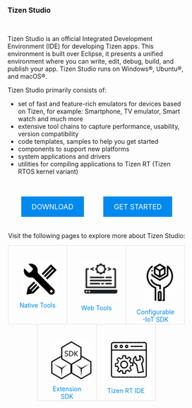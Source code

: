 # Tizen Studio

<style>
/* Reset */

html, body, div, span, applet, object, iframe, {
		vertical-align: baseline;
	}


/* Box Model */

	*, *:before, *:after {
		-moz-box-sizing: border-box;
		-webkit-box-sizing: border-box;
		box-sizing: border-box;
	}

/* Button */
		input[type="submit"].special,
		input[type="reset"].special,
		input[type="button"].special,
		button.special,
		.button.special {
			background-color: #008aee;
			color: #ffffff !important;
		}


/* Section/Article */

	section.special, article.special, header.special {
		text-align: center;
	}

	header {
		margin-bottom: em;
	}

		header p {
			position: relative;
			margin: 0 0 1.5em 0;
			text-transform: uppercase;
		}

		header h2, header h3 {
			display: inline-block;
			padding-bottom: 0.4em;
			border-bottom-style: double;
			border-bottom-width: 4px;
		}
		@media screen and (max-width: 1280px) {

			header.major {
				margin-bottom: 2em;
			}

		}

		@media screen and (max-width: 736px) {

			header.major {
				margin-bottom: 1.5em;
			}

		}

		@media screen and (max-width: 480px) {

			header.major {
				margin-bottom: 1em;
			}

		}

	header h2, header h3 {
		border-bottom-color: #e3e3e3;
	}

	header p {
		color: #bbb;
	}

/* Feature */

	.features {
		display: -moz-flex;
		display: -webkit-flex;
		display: -ms-flex;
		display: flex;
		-moz-flex-wrap: wrap;
		-webkit-flex-wrap: wrap;
		-ms-flex-wrap: wrap;
		flex-wrap: wrap;
		-moz-justify-content: center;
		-webkit-justify-content: center;
		-ms-justify-content: center;
		justify-content: center;
		margin-bottom: 2em;
	}

	.feature {
		padding: 2em 2em 0.1em 2em;
		border-style: solid;
		border-width: 1px;
		margin-left: -1px;
		margin-top: -1px;
		width: 33.33333%;
	}

		.feature .fa {
			font-size: 2.8em;
			margin-bottom: 0.7em;
		}

		@media screen and (max-width: 1280px) {

			.feature {
				padding: 2em 1.5em 0.1em 1.5em;
			}

		}

		@media screen and (max-width: 736px) {

			.feature {
				padding: 2em 1em 0.1em 1em;
				width: 50%;
			}

		}

		@media screen and (max-width: 480px) {

			.feature {
				padding: 2em 0.5em 0.1em 0.5em;
				width: 100%;
			}

		}

	.feature {
		border-color: #e3e3e3;
	}

		.feature .fa {
			color: #00cdcf;
		}
	.button.special{
      margin-top: 15px;
      background-color: #008aee;
      border: none;
      color: white;
      text-align: center;
      display: inline-block;
      font-size: 16px;
	  cursor: pointer;
	  display: inline-block;
	  height: 2.85em;
	  line-height: 2.95em;
	  padding: 0 1.5em;
	  text-align: center;
	  text-transform: uppercase;
	  white-space: nowrap;
	  margin:20px;
 }	
 .container {
    &__text {
        display: inline;
    }
}	
.fa {
    color: #00cdcf;
}
a:link {
  color: #008aee;
  background-color: transparent;
  text-decoration: none;
}
a:visited {
  color: rgb(7, 3, 245);
  background-color: transparent;
  text-decoration: none;
}
a:hover {
  color: #008aee;
  background-color: transparent;
  text-decoration: underline;
}
a:active {
  color: y#008aee;
  background-color: transparent;
}
h1, h2, h3, h4, h5, h6 {
    color: ;
	font-weight: ;
	font-size: 1rem;
	
    line-height: 5em;
    margin: 0 0 1em 0;
    text-transform: inherit;
}
img {
  display: inline-block;
  margin: 10px;
}
</style>
<section id ="main">

Tizen Studio is an official Integrated Development Environment (IDE) for developing Tizen apps. This environment is built over Eclipse, it presents a unified environment where you can write, edit, debug, build, and publish your app. Tizen Studio runs on Windows®, Ubuntu®, and macOS®.

Tizen Studio primarily consists of: 

- set of fast and feature-rich emulators for devices based on Tizen, for example: Smartphone, TV emulator, Smart watch and much more
- extensive tool chains to capture performance, usability, version compatibility
- code templates, samples to help you get started 
- components to support new platforms
- system applications and drivers 
- utilities for compiling applications to Tizen RT (Tizen RTOS kernel variant)
<!-- tiles-->
<section id="one" class="wrapper special">
		<div class="inner">
			<header class="major">
			</header>

<div id="buttonzone">
							<a href="https://developer.tizen.org/development/tizen-studio/download" class="button special">Download</a>
							<a href="./setup/install-sdk" class="button special">Get Started</a>
						</div>
						
</header>
<p>Visit the following pages to explore more about Tizen Studio:</p>
                        <div class="features">
                        <div class="feature">
                        <img src="./media/Tools.png">
                         <div style="width:100%;text-align:center;">
						 <a href="native-tools/index.md">
						 Native Tools</a>
                        </div>
						</div>
						<div class="feature">
							<img src="./media/RT.png">
							<div style="width:100%;text-align:center;">
							<a href= "web-tools/index.md">Web Tools</a>
							</div>
						</div>
						<div class="feature">
							<img src="./media/Csdk.png">
                            <div style="width:100%;text-align:center;">
							<a href= "configurable-sdk/configurable-sdk.md">Configurable-IoT SDK</a></div>
						</div>
						<div class="feature">
							<img src="./media/SDK.png">
                            <div style="width:100%;text-align:center;">
							<a href= "extension-sdk/overview.md">Extension SDK</a>
							</div>
						</div>
						<div class="feature">
							<i class="fa fa-envelope-o"></i>
							<img src="./media/webtools.png">
							<div style="width:100%;text-align:center;">
							<a href= "rt-ide/overview.md">Tizen RT IDE</a>
							</div>
						</div>
					</div>
				</div>
			</section>